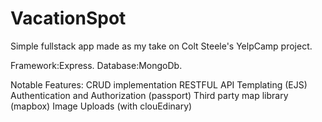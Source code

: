 # VacationSpot
Simple fullstack app made as my take on Colt Steele's YelpCamp project.

Framework:Express.
Database:MongoDb.

Notable Features:
CRUD implementation
RESTFUL API
Templating (EJS)
Authentication and Authorization (passport)
Third party map library (mapbox)
Image Uploads (with clouEdinary)

